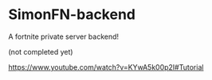 # SimonFN-backend

A fortnite private server backend!

(not completed yet)

https://www.youtube.com/watch?v=KYwA5k00p2I#Tutorial

